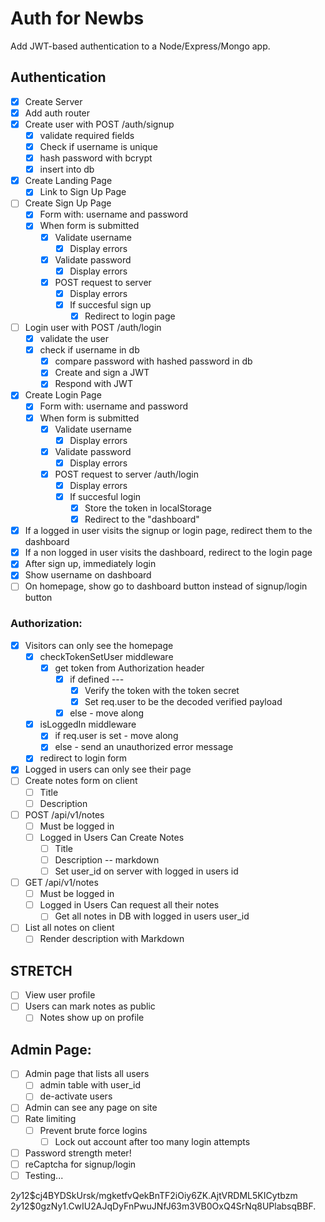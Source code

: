 # Auth for Newbs

Add JWT-based authentication to a Node/Express/Mongo app.

## Authentication
* [x] Create Server
* [x] Add auth router
* [x] Create user with POST /auth/signup
	* [x] validate required fields
	* [x] Check if username is unique
	* [x] hash password with bcrypt
	* [x] insert into db
* [x] Create Landing Page
	* [x] Link to Sign Up Page
* [ ] Create Sign Up Page
	* [x] Form with: username and password
	* [x] When form is submitted
		* [x] Validate username
			* [x] Display errors
		* [x] Validate password
			* [x] Display errors
		* [x] POST request to server
			* [x] Display errors
			* [x] If succesful sign up
				* [x] Redirect to login page
* [ ] Login user with POST /auth/login
	* [x] validate the user
	* [x] check if username in db
		* [x] compare password with hashed password in db
		* [x] Create and sign a JWT
      * [x] Respond with JWT
* [x] Create Login Page
	* [x] Form with: username and password
	* [x] When form is submitted
		* [x] Validate username
			* [x] Display errors
		* [x] Validate password
			* [x] Display errors
		* [x] POST request to server /auth/login
			* [x] Display errors
			* [x] If succesful login
				* [x] Store the token in localStorage
				* [x] Redirect to the "dashboard"
* [x] If a logged in user visits the signup or login page, redirect them to the dashboard
* [x] If a non logged in user visits the dashboard, redirect to the login page
* [x] After sign up, immediately login
* [x] Show username on dashboard
* [ ] On homepage, show go to dashboard button instead of signup/login button

### Authorization:
* [x] Visitors can only see the homepage
	* [x] checkTokenSetUser middleware
		* [x] get token from Authorization header
			* [x] if defined ---
				* [x] Verify the token with the token secret
				* [x] Set req.user to be the decoded verified payload
			* [x] else - move along
	* [x] isLoggedIn middleware
		* [x] if req.user is set - move along
		* [x] else - send an unauthorized error message
	* [x] redirect to login form
* [x] Logged in users can only see their page
* [ ] Create notes form on client
	* [ ] Title
	* [ ] Description
* [ ] POST /api/v1/notes
	* [ ] Must be logged in
	* [ ] Logged in Users Can Create Notes
		* [ ] Title
		* [ ] Description -- markdown
		* [ ] Set user_id on server with logged in users id
* [ ] GET /api/v1/notes
	* [ ] Must be logged in
	* [ ] Logged in Users Can request all their notes 
		* [ ] Get all notes in DB with logged in users user_id
* [ ] List all notes on client
	* [ ] Render description with Markdown

## STRETCH

* [ ] View user profile
* [ ] Users can mark notes as public
	* [ ] Notes show up on profile

## Admin Page:
* [ ] Admin page that lists all users
	* [ ] admin table with user_id
	* [ ] de-activate users
* [ ] Admin can see any page on site
* [ ] Rate limiting
  * [ ] Prevent brute force logins
	* [ ] Lock out account after too many login attempts
* [ ] Password strength meter!
* [ ] reCaptcha for signup/login
* [ ] Testing...

$2y$12$cj4BYDSkUrsk/mgketfvQekBnTF2iOiy6ZK.AjtVRDML5KICytbzm
$2y$12$0gzNy1.CwIU2AJqDyFnPwuJNfJ63m3VB0OxQ4SrNq8UPlabsqBBF.
